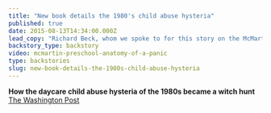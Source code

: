 ```yaml
---
title: "New book details the 1980's child abuse hysteria"
published: true
date: 2015-08-13T14:34:00.000Z
lead_copy: "Richard Beck, whom we spoke to for this story on the McMartin scandal, has a fascinating new book detailing the 1980's child abuse hysteria."
backstory_type: backstory
video: mcmartin-preschool-anatomy-of-a-panic
type: backstories
slug: new-book-details-the-1980s-child-abuse-hysteria
---
```


**How the daycare child abuse hysteria of the 1980s became a witch hunt**
[The Washington Post](https://www.washingtonpost.com/opinions/a-modern-witch-hunt/2015/07/31/057effd8-2f1a-11e5-8353-1215475949f4_story.html)


